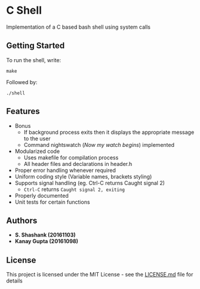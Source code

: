 # C Shell
Implementation of a C based bash shell using system calls

## Getting Started
To run the shell, write:
```
make
```
Followed by:
```
./shell
```
## Features
- Bonus
  - If background process exits then it displays the appropriate message to the user
  - Command nightswatch (_Now my watch begins_) implemented
- Modularized code
  - Uses makefile for compilation process
  - All header files and declarations in header.h
- Proper error handling whenever required
- Uniform coding style (Variable names, brackets styling)
- Supports signal handling (eg. Ctrl-C returns Caught signal 2)
  - ```Ctrl-C``` returns ```Caught signal 2, exiting```
- Properly documented
- Unit tests for certain functions

## Authors
- **S. Shashank (20161103)**
- **Kanay Gupta (20161098)**

## License
This project is licensed under the MIT License - see the [LICENSE.md](LICENSE.md) file for details